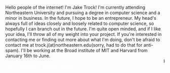 Hello people of the internet! I'm Jake Trock! I'm currently attending Northeastern University and pursuing a degree in computer science and a minor in business. In the future, I hope to be an entrepreneur. My head's always full of ideas closely and loosely related to computer science, so hopefully I can branch out in the future. I'm quite open minded, and if I like your idea, I'll throw all of my weight into your project. If you're interested in contacting me or finding out more about what I'm doing, don't be afraid to contact me at trock.j(at)northeastern.edu(sorry, had to do that for anti-spam). I'll be working at the Broad institute of MIT and Harvard from January 16th to June. 
<marquee>Have a look around!</marquee>
<a style="color:white;background-color: var(--base09);border-radius: 25px;padding:0.5em" href="/resume/res.pdf">Resume(PDF)</a>
<a style="color:white;background-color: var(--base0A);border-radius: 25px;padding:0.5em" href="/resume/res.pdf">Resume(DOCX)</a>